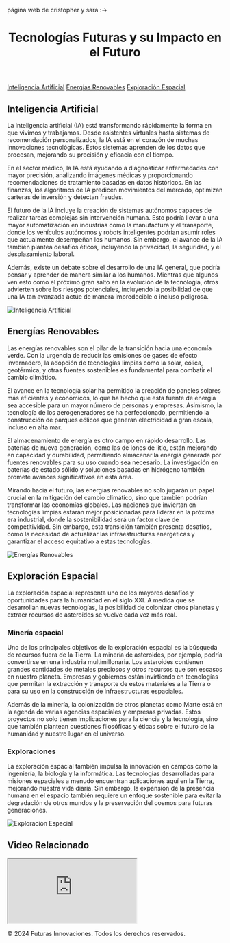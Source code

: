 página web de cristopher y sara :->
<html lang="es">
    <meta charset="UTF-8">
    <meta name="viewport" content="width=device-width, initial-scale=1.0">
    <Tecnologías Futuras y su Impacto en el Futuro>
    <link rel="stylesheet" href="styles.css">
<body>
    <header>
        <h1>Tecnologías Futuras y su Impacto en el Futuro</h1>
    </header>
    <nav>
        <a href="#ia">Inteligencia Artificial</a>
        <a href="#energias-renovables">Energías Renovables</a>
        <a href="#exploracion-espacial">Exploración Espacial</a>
    </nav>
    <main>
        <section id="ia">
            <h2>Inteligencia Artificial</h2>
            <p>La inteligencia artificial (IA) está transformando rápidamente la forma en que vivimos y trabajamos. Desde asistentes virtuales hasta sistemas de recomendación personalizados, la IA está en el corazón de muchas innovaciones tecnológicas. Estos sistemas aprenden de los datos que procesan, mejorando su precisión y eficacia con el tiempo.</p>
            <p>En el sector médico, la IA está ayudando a diagnosticar enfermedades con mayor precisión, analizando imágenes médicas y proporcionando recomendaciones de tratamiento basadas en datos históricos. En las finanzas, los algoritmos de IA predicen movimientos del mercado, optimizan carteras de inversión y detectan fraudes.</p>
            <p>El futuro de la IA incluye la creación de sistemas autónomos capaces de realizar tareas complejas sin intervención humana. Esto podría llevar a una mayor automatización en industrias como la manufactura y el transporte, donde los vehículos autónomos y robots inteligentes podrían asumir roles que actualmente desempeñan los humanos. Sin embargo, el avance de la IA también plantea desafíos éticos, incluyendo la privacidad, la seguridad, y el desplazamiento laboral.</p>
            <p>Además, existe un debate sobre el desarrollo de una IA general, que podría pensar y aprender de manera similar a los humanos. Mientras que algunos ven esto como el próximo gran salto en la evolución de la tecnología, otros advierten sobre los riesgos potenciales, incluyendo la posibilidad de que una IA tan avanzada actúe de manera impredecible o incluso peligrosa.</p>
            <img src="/mnt/data/A_futuristic_scene_showing_advanced_artificial_int.png" alt="Inteligencia Artificial" class="image">
        </section>
        <section id="energias-renovables">
            <h2>Energías Renovables</h2>
            <p>Las energías renovables son el pilar de la transición hacia una economía verde. Con la urgencia de reducir las emisiones de gases de efecto invernadero, la adopción de tecnologías limpias como la solar, eólica, geotérmica, y otras fuentes sostenibles es fundamental para combatir el cambio climático.</p>
            <p>El avance en la tecnología solar ha permitido la creación de paneles solares más eficientes y económicos, lo que ha hecho que esta fuente de energía sea accesible para un mayor número de personas y empresas. Asimismo, la tecnología de los aerogeneradores se ha perfeccionado, permitiendo la construcción de parques eólicos que generan electricidad a gran escala, incluso en alta mar.</p>
            <p>El almacenamiento de energía es otro campo en rápido desarrollo. Las baterías de nueva generación, como las de iones de litio, están mejorando en capacidad y durabilidad, permitiendo almacenar la energía generada por fuentes renovables para su uso cuando sea necesario. La investigación en baterías de estado sólido y soluciones basadas en hidrógeno también promete avances significativos en esta área.</p>
            <p>Mirando hacia el futuro, las energías renovables no solo jugarán un papel crucial en la mitigación del cambio climático, sino que también podrían transformar las economías globales. Las naciones que inviertan en tecnologías limpias estarán mejor posicionadas para liderar en la próxima era industrial, donde la sostenibilidad será un factor clave de competitividad. Sin embargo, esta transición también presenta desafíos, como la necesidad de actualizar las infraestructuras energéticas y garantizar el acceso equitativo a estas tecnologías.</p>
            <img src="/mnt/data/A_futuristic_scene_showcasing_renewable_energy_tec.png" alt="Energías Renovables" class="image">
        </section>
        <section id="exploracion-espacial">
            <h2>Exploración Espacial</h2>
            <p>La exploración espacial representa uno de los mayores desafíos y oportunidades para la humanidad en el siglo XXI. A medida que se desarrollan nuevas tecnologías, la posibilidad de colonizar otros planetas y extraer recursos de asteroides se vuelve cada vez más real.</p>
            <h3>Minería espacial</h3>
            <p>Uno de los principales objetivos de la exploración espacial es la búsqueda de recursos fuera de la Tierra. La minería de asteroides, por ejemplo, podría convertirse en una industria multimillonaria. Los asteroides contienen grandes cantidades de metales preciosos y otros recursos que son escasos en nuestro planeta. Empresas y gobiernos están invirtiendo en tecnologías que permitan la extracción y transporte de estos materiales a la Tierra o para su uso en la construcción de infraestructuras espaciales.</p>
            <p>Además de la minería, la colonización de otros planetas como Marte está en la agenda de varias agencias espaciales y empresas privadas. Estos proyectos no solo tienen implicaciones para la ciencia y la tecnología, sino que también plantean cuestiones filosóficas y éticas sobre el futuro de la humanidad y nuestro lugar en el universo.</p>
            <h3>Exploraciones</h3>
            <p>La exploración espacial también impulsa la innovación en campos como la ingeniería, la biología y la informática. Las tecnologías desarrolladas para misiones espaciales a menudo encuentran aplicaciones aquí en la Tierra, mejorando nuestra vida diaria. Sin embargo, la expansión de la presencia humana en el espacio también requiere un enfoque sostenible para evitar la degradación de otros mundos y la preservación del cosmos para futuras generaciones.</p>
            <img src="/mnt/data/psyche.png" alt="Exploración Espacial" class="image">
        </section>
        <section id="video">
            <h2>Video Relacionado</h2>
            <iframe class="responsive-iframe" src="https://www.youtube.com/embed/czWS8eJfVZs" title="Video sobre tecnologías futuras"></iframe>
        </section>
    </main>
    <footer>
        <p>&copy; 2024 Futuras Innovaciones. Todos los derechos reservados.</p>
    </footer>
</body>
